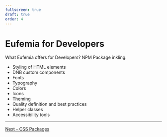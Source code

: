 ```yaml
---
fullscreen: true
draft: true
order: 4
---
```


<Intro>

# Eufemia for Developers

What Eufemia offers for Developers? NPM Package inkling:

- Styling of HTML elements
- DNB custom components
- Fonts
- Typography
- Colors
- Icons
- Theming
- Quality definition and best practices
- Helper classes
- Accessibility tools

</Intro>

---

[Next - CSS Packages](/uilib/intro/05-css-packages?fullscreen)
